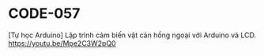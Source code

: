 # CODE-057
[Tự học Arduino] Lập trình cảm biến vật cản hồng ngoại với Arduino và LCD. https://youtu.be/Mpe2C3W2pQ0
